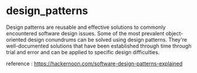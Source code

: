 # design_patterns

Design patterns are reusable and effective solutions to commonly encountered software design issues. Some of the most prevalent object-oriented design conundrums can be solved using design patterns. They're well-documented solutions that have been established through time through trial and error and can be applied to specific design difficulties.

reference : https://hackernoon.com/software-design-patterns-explained
